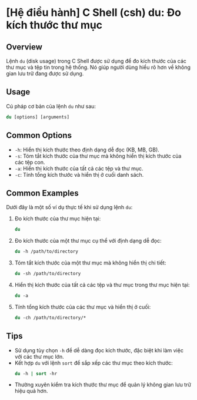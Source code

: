 # [Hệ điều hành] C Shell (csh) du: Đo kích thước thư mục

## Overview
Lệnh `du` (disk usage) trong C Shell được sử dụng để đo kích thước của các thư mục và tệp tin trong hệ thống. Nó giúp người dùng hiểu rõ hơn về không gian lưu trữ đang được sử dụng.

## Usage
Cú pháp cơ bản của lệnh `du` như sau:

```csh
du [options] [arguments]
```

## Common Options
- `-h`: Hiển thị kích thước theo định dạng dễ đọc (KB, MB, GB).
- `-s`: Tóm tắt kích thước của thư mục mà không hiển thị kích thước của các tệp con.
- `-a`: Hiển thị kích thước của tất cả các tệp và thư mục.
- `-c`: Tính tổng kích thước và hiển thị ở cuối danh sách.

## Common Examples
Dưới đây là một số ví dụ thực tế khi sử dụng lệnh `du`:

1. Đo kích thước của thư mục hiện tại:
   ```csh
   du
   ```

2. Đo kích thước của một thư mục cụ thể với định dạng dễ đọc:
   ```csh
   du -h /path/to/directory
   ```

3. Tóm tắt kích thước của một thư mục mà không hiển thị chi tiết:
   ```csh
   du -sh /path/to/directory
   ```

4. Hiển thị kích thước của tất cả các tệp và thư mục trong thư mục hiện tại:
   ```csh
   du -a
   ```

5. Tính tổng kích thước của các thư mục và hiển thị ở cuối:
   ```csh
   du -ch /path/to/directory/*
   ```

## Tips
- Sử dụng tùy chọn `-h` để dễ dàng đọc kích thước, đặc biệt khi làm việc với các thư mục lớn.
- Kết hợp `du` với lệnh `sort` để sắp xếp các thư mục theo kích thước:
  ```csh
  du -h | sort -hr
  ```
- Thường xuyên kiểm tra kích thước thư mục để quản lý không gian lưu trữ hiệu quả hơn.